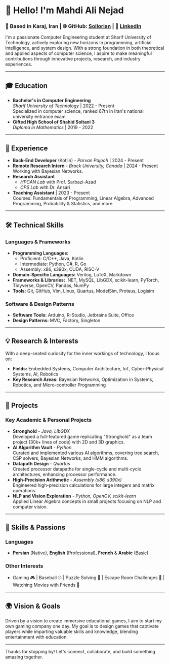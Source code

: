 # 👋 Hello! I'm Mahdi Ali Nejad

### 📍 Based in Karaj, Iran | 🌐 GitHub: [Soilorian](https://github.com/Soilorian) | 🔗 [LinkedIn](https://www.linkedin.com/in/mahdi-alinejad-ba97b6256?utm_source=share&utm_campaign=share_via&utm_content=profile&utm_medium=android_app)

I'm a passionate Computer Engineering student at Sharif University of Technology, actively exploring new horizons in programming, artificial intelligence, and system design. With a strong foundation in both theoretical and applied aspects of computer science, I aspire to make meaningful contributions through innovative projects, research, and industry experiences.

---

## 🎓 Education

- **Bachelor's in Computer Engineering**  
  *Sharif University of Technology* | 2022 - Present  
  Specialized in computer science, ranked 67th in Iran's national university entrance exam.
- **Gifted High School of Shahid Soltani 3**  
  *Diploma in Mathematics* | 2019 - 2022

---

## 💼 Experience

- **Back-End Developer** (Kotlin) - *Parvan Pajooh* | 2024 - Present  
- **Remote Research Intern** - *Brock University, Canada* | 2024 - Present  
  Working with Bayesian Networks.
- **Research Assistant**  
  - *HPCAN Lab* with Prof. Sarbazi-Azad  
  - *CPS Lab* with Dr. Ansari  
- **Teaching Assistant** | 2023 - Present  
  Courses: Fundamentals of Programming, Linear Algebra, Advanced Programming, Probability & Statistics, and more.

---

## 🛠️ Technical Skills

### Languages & Frameworks
- **Programming Languages:**  
  - Proficient: C/C++, Java, Kotlin  
  - Intermediate: Python, C#, R, Go  
  - Assembly: x86, s390x, CUDA, RISC-V
- **Domain-Specific Languages:** Verilog, LaTeX, Markdown
- **Frameworks & Libraries:** .NET, MySQL, LibGDX, scikit-learn, PyTorch, Tidyverse, OpenCV, Pandas, NumPy
- **Tools:** Git, GitHub, Vim, Linux, Quartus, ModelSim, Proteus, Logisim

### Software & Design Patterns
- **Software Tools:** Arduino, R-Studio, Jetbrains Suite, Office
- **Design Patterns:** MVC, Factory, Singleton

---

## 💡 Research & Interests

With a deep-seated curiosity for the inner workings of technology, I focus on:
- **Fields:** Embedded Systems, Computer Architecture, IoT, Cyber-Physical Systems, AI, Robotics
- **Key Research Areas:** Bayesian Networks, Optimization in Systems, Robotics, and Micro-controller Programming

---

## 🚀 Projects

### Key Academic & Personal Projects

- **Stronghold** - *Java, LibGDX*  
  Developed a full-featured game replicating "Stronghold" as a team project (30k+ lines of code) with 2D and 3D graphics.
- **AI Algorithm Vault** - *Python*  
  Curated and implemented various AI algorithms, covering tree search, CSP solvers, Bayesian Networks, and HMM algorithms.
- **Datapath Design** - *Quartus*  
  Created processor datapaths for single-cycle and multi-cycle architectures, enhancing processor performance.
- **High-Precision Arithmetic** - *Assembly (x86, s390x)*  
  Engineered high-precision calculations for large integers and matrix operations.
- **NLP and Vision Exploration** - *Python, OpenCV, scikit-learn*  
  Applied Linear Algebra concepts in small projects focusing on NLP and computer vision.

---

## 🌱 Skills & Passions

### Languages
- **Persian** (Native), **English** (Professional), **French** & **Arabic** (Basic)

### Other Interests
- Gaming 🎮 | Baseball ⚾ | Puzzle Solving 🧩 | Escape Room Challenges 🚪 | Watching Movies with Friends 🍿

---

## 🌍 Vision & Goals

Driven by a vision to create immersive educational games, I aim to start my own gaming company one day. My goal is to design games that captivate players while imparting valuable skills and knowledge, blending entertainment with education.

---

Thanks for stopping by! Let's connect, collaborate, and build something amazing together.
